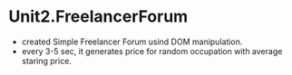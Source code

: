# Unit2.FreelancerForum

- created Simple Freelancer Forum usind DOM manipulation.
- every 3-5 sec, it generates price for random occupation with average staring price.
